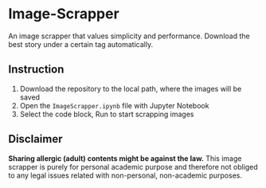 # Image-Scrapper
An image scrapper that values simplicity and performance. Download the best story under a certain tag automatically.

## Instruction
1. Download the repository to the local path, where the images will be saved
2. Open the `ImageScrapper.ipynb` file with Jupyter Notebook
3. Select the code block, Run to start scrapping images

## Disclaimer
**Sharing allergic (adult) contents might be against the law.** This image scrapper is purely for personal academic purpose and therefore not obliged to any legal issues related with non-personal, non-academic purposes.
